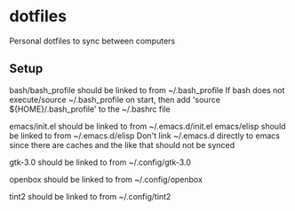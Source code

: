 dotfiles
========

Personal dotfiles to sync between computers

Setup
-----
bash/bash_profile should be linked to from ~/.bash_profile
If bash does not execute/source ~/.bash_profile on start, then add 'source ${HOME}/.bash_profile' to the ~/.bashrc file

emacs/init.el should be linked to from ~/.emacs.d/init.el
emacs/elisp should be linked to from ~/.emacs.d/elisp
Don't link ~/.emacs.d directly to emacs since there are caches and the like that should not be synced

gtk-3.0 should be linked to from ~/.config/gtk-3.0

openbox should be linked to from ~/.config/openbox

tint2 should be linked to from ~/.config/tint2